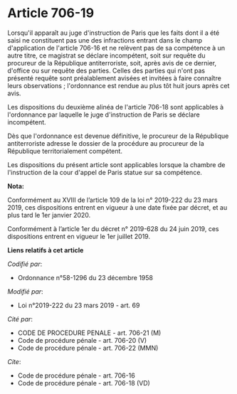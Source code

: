 # Article 706-19

Lorsqu'il apparaît au juge d'instruction de Paris que les faits dont il a été saisi ne constituent pas une des infractions
entrant dans le champ d'application de l'article 706-16 et ne relèvent pas de sa compétence à un autre titre, ce magistrat se
déclare incompétent, soit sur requête du procureur de la République antiterroriste, soit, après avis de ce dernier, d'office
ou sur requête des parties. Celles des parties qui n'ont pas présenté requête sont préalablement avisées et invitées à faire
connaître leurs observations ; l'ordonnance est rendue au plus tôt huit jours après cet avis.

Les dispositions du deuxième alinéa de l'article 706-18 sont applicables à l'ordonnance par laquelle le juge d'instruction de
Paris se déclare incompétent.

Dès que l'ordonnance est devenue définitive, le procureur de la République antiterroriste adresse le dossier de la procédure
au procureur de la République territorialement compétent.

Les dispositions du présent article sont applicables lorsque la chambre de l'instruction de la cour d'appel de Paris statue
sur sa compétence.

**Nota:**

Conformément au XVIII de l’article 109 de la loi n° 2019-222 du 23 mars 2019, ces dispositions entrent en vigueur à une date
fixée par décret, et au plus tard le 1er janvier 2020.

Conformément à l’article 1er du décret n° 2019-628 du 24 juin 2019, ces dispositions entrent en vigueur le 1er juillet 2019.

**Liens relatifs à cet article**

_Codifié par_:

  - Ordonnance n°58-1296 du 23 décembre 1958

_Modifié par_:

  - Loi n°2019-222 du 23 mars 2019 - art. 69

_Cité par_:

  - CODE DE PROCEDURE PENALE - art. 706-21 (M)
  - Code de procédure pénale - art. 706-20 (V)
  - Code de procédure pénale - art. 706-22 (MMN)

_Cite_:

  - Code de procédure pénale - art. 706-16
  - Code de procédure pénale - art. 706-18 (VD)

